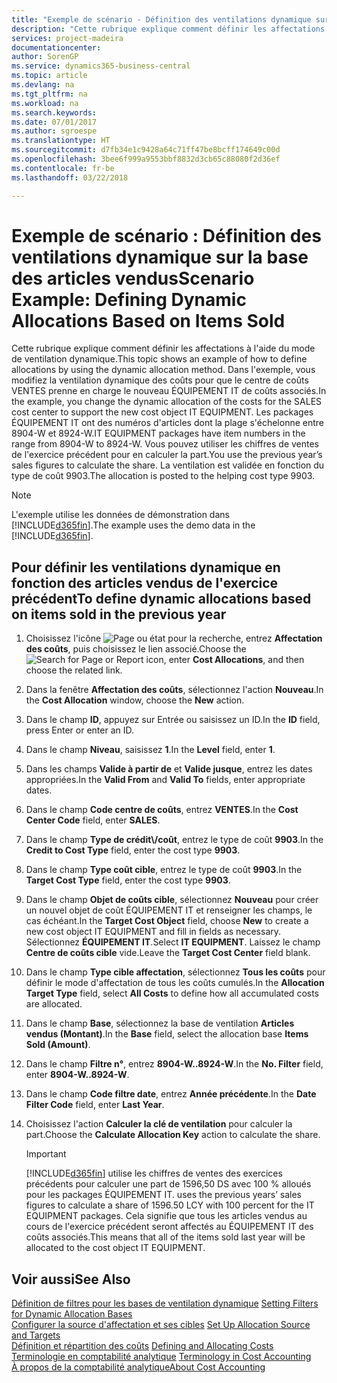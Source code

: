 ```yaml
---
title: "Exemple de scénario - Définition des ventilations dynamique sur la base des articles vendus | Microsoft Docs"
description: "Cette rubrique explique comment définir les affectations à l'aide du mode de ventilation dynamique."
services: project-madeira
documentationcenter: 
author: SorenGP
ms.service: dynamics365-business-central
ms.topic: article
ms.devlang: na
ms.tgt_pltfrm: na
ms.workload: na
ms.search.keywords: 
ms.date: 07/01/2017
ms.author: sgroespe
ms.translationtype: HT
ms.sourcegitcommit: d7fb34e1c9428a64c71ff47be8bcff174649c00d
ms.openlocfilehash: 3bee6f999a9553bbf8832d3cb65c88080f2d36ef
ms.contentlocale: fr-be
ms.lasthandoff: 03/22/2018

---
```

# <a name="scenario-example-defining-dynamic-allocations-based-on-items-sold"></a><span data-ttu-id="c0108-103">Exemple de scénario : Définition des ventilations dynamique sur la base des articles vendus</span><span class="sxs-lookup"><span data-stu-id="c0108-103">Scenario Example: Defining Dynamic Allocations Based on Items Sold</span></span>
<span data-ttu-id="c0108-104">Cette rubrique explique comment définir les affectations à l'aide du mode de ventilation dynamique.</span><span class="sxs-lookup"><span data-stu-id="c0108-104">This topic shows an example of how to define allocations by using the dynamic allocation method.</span></span> <span data-ttu-id="c0108-105">Dans l'exemple, vous modifiez la ventilation dynamique des coûts pour que le centre de coûts VENTES prenne en charge le nouveau ÉQUIPEMENT IT de coûts associés.</span><span class="sxs-lookup"><span data-stu-id="c0108-105">In the example, you change the dynamic allocation of the costs for the SALES cost center to support the new cost object IT EQUIPMENT.</span></span> <span data-ttu-id="c0108-106">Les packages ÉQUIPEMENT IT ont des numéros d'articles dont la plage s'échelonne entre 8904-W et 8924-W.</span><span class="sxs-lookup"><span data-stu-id="c0108-106">IT EQUIPMENT packages have item numbers in the range from 8904-W to 8924-W.</span></span> <span data-ttu-id="c0108-107">Vous pouvez utiliser les chiffres de ventes de l'exercice précédent pour en calculer la part.</span><span class="sxs-lookup"><span data-stu-id="c0108-107">You use the previous year’s sales figures to calculate the share.</span></span> <span data-ttu-id="c0108-108">La ventilation est validée en fonction du type de coût 9903.</span><span class="sxs-lookup"><span data-stu-id="c0108-108">The allocation is posted to the helping cost type 9903.</span></span>  

> [!NOTE]  
>  <span data-ttu-id="c0108-109">L'exemple utilise les données de démonstration dans [!INCLUDE[d365fin](includes/d365fin_md.md)].</span><span class="sxs-lookup"><span data-stu-id="c0108-109">The example uses the demo data in the [!INCLUDE[d365fin](includes/d365fin_md.md)].</span></span>  

## <a name="to-define-dynamic-allocations-based-on-items-sold-in-the-previous-year"></a><span data-ttu-id="c0108-110">Pour définir les ventilations dynamique en fonction des articles vendus de l'exercice précédent</span><span class="sxs-lookup"><span data-stu-id="c0108-110">To define dynamic allocations based on items sold in the previous year</span></span>  

1.  <span data-ttu-id="c0108-111">Choisissez l'icône ![Page ou état pour la recherche](media/ui-search/search_small.png "icône Page ou état pour la recherche"), entrez **Affectation des coûts**, puis choisissez le lien associé.</span><span class="sxs-lookup"><span data-stu-id="c0108-111">Choose the ![Search for Page or Report](media/ui-search/search_small.png "Search for Page or Report icon") icon, enter **Cost Allocations**, and then choose the related link.</span></span>  
2.  <span data-ttu-id="c0108-112">Dans la fenêtre **Affectation des coûts**, sélectionnez l'action **Nouveau**.</span><span class="sxs-lookup"><span data-stu-id="c0108-112">In the **Cost Allocation** window, choose the **New** action.</span></span>  
3.  <span data-ttu-id="c0108-113">Dans le champ **ID**, appuyez sur Entrée ou saisissez un ID.</span><span class="sxs-lookup"><span data-stu-id="c0108-113">In the **ID** field, press Enter or enter an ID.</span></span>  
4.  <span data-ttu-id="c0108-114">Dans le champ **Niveau**, saisissez **1**.</span><span class="sxs-lookup"><span data-stu-id="c0108-114">In the **Level** field, enter **1**.</span></span>  
5.  <span data-ttu-id="c0108-115">Dans les champs **Valide à partir de** et **Valide jusque**, entrez les dates appropriées.</span><span class="sxs-lookup"><span data-stu-id="c0108-115">In the **Valid From** and **Valid To** fields, enter appropriate dates.</span></span>  
6.  <span data-ttu-id="c0108-116">Dans le champ **Code centre de coûts**, entrez **VENTES**.</span><span class="sxs-lookup"><span data-stu-id="c0108-116">In the **Cost Center Code** field, enter **SALES**.</span></span>  
7.  <span data-ttu-id="c0108-117">Dans le champ **Type de crédit\\\/coût**, entrez le type de coût **9903**.</span><span class="sxs-lookup"><span data-stu-id="c0108-117">In the **Credit to Cost Type** field, enter the cost type **9903**.</span></span>  
8.  <span data-ttu-id="c0108-118">Dans le champ **Type coût cible**, entrez le type de coût **9903**.</span><span class="sxs-lookup"><span data-stu-id="c0108-118">In the **Target Cost Type** field, enter the cost type **9903**.</span></span>  
9. <span data-ttu-id="c0108-119">Dans le champ **Objet de coûts cible**, sélectionnez **Nouveau** pour créer un nouvel objet de coût ÉQUIPEMENT IT et renseigner les champs, le cas échéant.</span><span class="sxs-lookup"><span data-stu-id="c0108-119">In the **Target Cost Object** field, choose **New** to create a new cost object IT EQUIPMENT and fill in fields as necessary.</span></span> <span data-ttu-id="c0108-120">Sélectionnez **ÉQUIPEMENT IT**.</span><span class="sxs-lookup"><span data-stu-id="c0108-120">Select **IT EQUIPMENT**.</span></span> <span data-ttu-id="c0108-121">Laissez le champ **Centre de coûts cible** vide.</span><span class="sxs-lookup"><span data-stu-id="c0108-121">Leave the **Target Cost Center** field blank.</span></span>  
10. <span data-ttu-id="c0108-122">Dans le champ **Type cible affectation**, sélectionnez **Tous les coûts** pour définir le mode d'affectation de tous les coûts cumulés.</span><span class="sxs-lookup"><span data-stu-id="c0108-122">In the **Allocation Target Type** field, select **All Costs** to define how all accumulated costs are allocated.</span></span>  
11. <span data-ttu-id="c0108-123">Dans le champ **Base**, sélectionnez la base de ventilation **Articles vendus (Montant)**.</span><span class="sxs-lookup"><span data-stu-id="c0108-123">In the **Base** field, select the allocation base **Items Sold (Amount)**.</span></span>  
12. <span data-ttu-id="c0108-124">Dans le champ **Filtre n°**, entrez **8904-W..8924-W**.</span><span class="sxs-lookup"><span data-stu-id="c0108-124">In the **No. Filter** field, enter **8904-W..8924-W**.</span></span>  
13. <span data-ttu-id="c0108-125">Dans le champ **Code filtre date**, entrez **Année précédente**.</span><span class="sxs-lookup"><span data-stu-id="c0108-125">In the **Date Filter Code** field, enter **Last Year**.</span></span>  
14. <span data-ttu-id="c0108-126">Choisissez l'action **Calculer la clé de ventilation** pour calculer la part.</span><span class="sxs-lookup"><span data-stu-id="c0108-126">Choose the **Calculate Allocation Key** action to calculate the share.</span></span>  

    > [!IMPORTANT]  
    >  [!INCLUDE[d365fin](includes/d365fin_md.md)]<span data-ttu-id="c0108-127"> utilise les chiffres de ventes des exercices précédents pour calculer une part de 1596,50 DS avec 100 % alloués pour les packages ÉQUIPEMENT IT.</span><span class="sxs-lookup"><span data-stu-id="c0108-127"> uses the previous years’ sales figures to calculate a share of 1596.50 LCY with 100 percent for the IT EQUIPMENT packages.</span></span> <span data-ttu-id="c0108-128">Cela signifie que tous les articles vendus au cours de l'exercice précédent seront affectés au ÉQUIPEMENT IT des coûts associés.</span><span class="sxs-lookup"><span data-stu-id="c0108-128">This means that all of the items sold last year will be allocated to the cost object IT EQUIPMENT.</span></span>  

## <a name="see-also"></a><span data-ttu-id="c0108-129">Voir aussi</span><span class="sxs-lookup"><span data-stu-id="c0108-129">See Also</span></span>  
 <span data-ttu-id="c0108-130">[Définition de filtres pour les bases de ventilation dynamique](finance-setting-filters-for-dynamic-allocation-bases.md) </span><span class="sxs-lookup"><span data-stu-id="c0108-130">[Setting Filters for Dynamic Allocation Bases](finance-setting-filters-for-dynamic-allocation-bases.md) </span></span>  
 <span data-ttu-id="c0108-131">[Configurer la source d'affectation et ses cibles](finance-how-to-set-up-allocation-source-and-targets.md) </span><span class="sxs-lookup"><span data-stu-id="c0108-131">[Set Up Allocation Source and Targets](finance-how-to-set-up-allocation-source-and-targets.md) </span></span>  
 <span data-ttu-id="c0108-132">[Définition et répartition des coûts](finance-define-and-allocate-costs.md) </span><span class="sxs-lookup"><span data-stu-id="c0108-132">[Defining and Allocating Costs](finance-define-and-allocate-costs.md) </span></span>  
 <span data-ttu-id="c0108-133">[Terminologie en comptabilité analytique](finance-terminology-in-cost-accounting.md) </span><span class="sxs-lookup"><span data-stu-id="c0108-133">[Terminology in Cost Accounting](finance-terminology-in-cost-accounting.md) </span></span>  
 [<span data-ttu-id="c0108-134">À propos de la comptabilité analytique</span><span class="sxs-lookup"><span data-stu-id="c0108-134">About Cost Accounting</span></span>](finance-about-cost-accounting.md)

